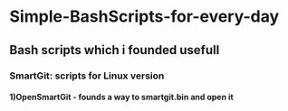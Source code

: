 # Simple-BashScripts-for-every-day
## Bash scripts which i founded usefull
### SmartGit: scripts for Linux version
####	1)OpenSmartGit - founds a way to smartgit.bin and open it

